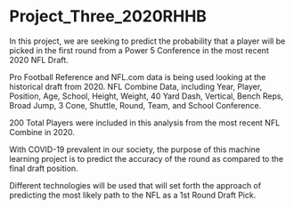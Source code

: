 # Project_Three_2020RHHB

In this project, we are seeking to predict the probability that a player will be picked in the first round from a Power 5 Conference in the most recent 2020 NFL Draft.  

Pro Football Reference and NFL.com data is being used looking at the historical draft from 2020.  NFL Combine Data, including Year, Player, Position, Age, School, Height, Weight, 40 Yard Dash, Vertical, Bench Reps, Broad Jump, 3 Cone, Shuttle, Round, Team, and School Conference. 

200 Total Players were included in this analysis from the most recent NFL Combine in 2020.    

With COVID-19 prevalent in our society, the purpose of this machine learning project is to predict the accuracy of the round as compared to the final draft position.    

Different technologies will be used that will set forth the approach of predicting the most likely path to the NFL as a 1st Round Draft Pick.  



